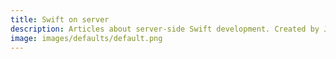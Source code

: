 ```yaml
---
title: Swift on server
description: Articles about server-side Swift development. Created by Joannis Orlandos and Tibor Bödecs.
image: images/defaults/default.png
---
```

